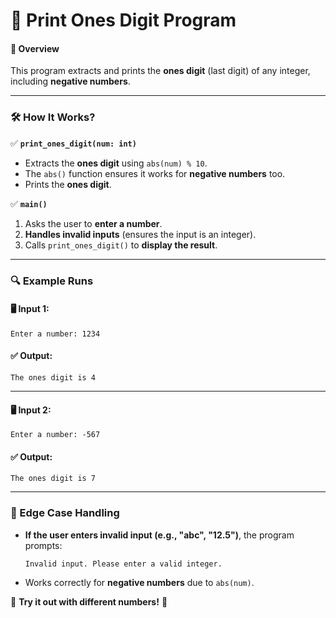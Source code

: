 # **🔢 Print Ones Digit Program**  

#### **📌 Overview**  
This program extracts and prints the **ones digit** (last digit) of any integer, including **negative numbers**.

---

### **🛠 How It Works?**  

✅ **`print_ones_digit(num: int)`**  
- Extracts the **ones digit** using `abs(num) % 10`.  
- The `abs()` function ensures it works for **negative numbers** too.  
- Prints the **ones digit**.

✅ **`main()`**  
1. Asks the user to **enter a number**.  
2. **Handles invalid inputs** (ensures the input is an integer).  
3. Calls `print_ones_digit()` to **display the result**.

---

### **🔍 Example Runs**  

#### **🖥 Input 1:**  
```
Enter a number: 1234
```
#### **✅ Output:**  
```
The ones digit is 4
```

---

#### **🖥 Input 2:**  
```
Enter a number: -567
```
#### **✅ Output:**  
```
The ones digit is 7
```

---

### **🔄 Edge Case Handling**
- **If the user enters invalid input (e.g., "abc", "12.5")**, the program prompts:  
  ```
  Invalid input. Please enter a valid integer.
  ```
- Works correctly for **negative numbers** due to `abs(num)`.

🎯 **Try it out with different numbers!** 🚀
